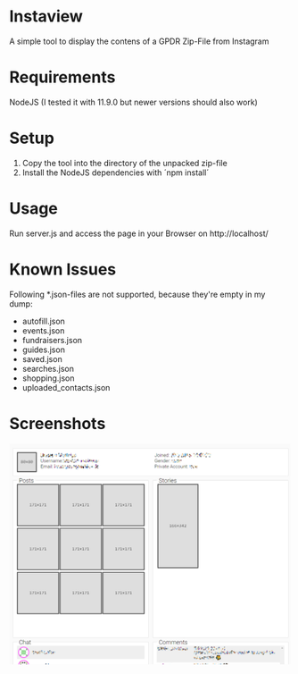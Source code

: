 # Instaview
A simple tool to display the contens of a GPDR Zip-File from Instagram

# Requirements
NodeJS (I tested it with 11.9.0 but newer versions should also work)

# Setup
1. Copy the tool into the directory of the unpacked zip-file
2. Install the NodeJS dependencies with ´npm install´

# Usage
Run server.js and access the page in your Browser on http://localhost/

# Known Issues
Following *.json-files are not supported, because they're empty in my dump:
- autofill.json
- events.json
- fundraisers.json
- guides.json
- saved.json
- searches.json
- shopping.json
- uploaded_contacts.json

# Screenshots
![Screenshot](/img/screenshot.png)